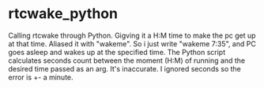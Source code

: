 # rtcwake_python
Calling rtcwake through Python. 
Gigving it a H:M time to make the pc get up at that time.
Aliased it with "wakeme". So i just write "wakeme 7:35", and PC goes asleep and wakes up at the specified time.
The Python script calculates seconds count between the moment (H:M) of running and the desired time passed as an arg.
It's inaccurate. I ignored seconds so the error is +- a minute.


